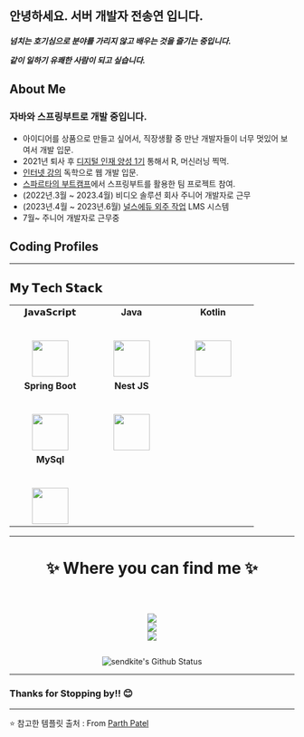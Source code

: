 ## 안녕하세요. 서버 개발자 전송연 입니다.


<h5>

  넘치는 호기심으로 분야를 가리지 않고 배우는 것을 즐기는 중입니다.
  
  같이 일하기 유쾌한 사람이 되고 싶습니다. 
  
</h5>

## About Me

### 자바와 스프링부트로 개발 중입니다. 

- 아이디어를 상품으로 만들고 싶어서, 직장생활 중 만난 개발자들이 너무 멋있어 보여서 개발 입문.
- 2021년 퇴사 후 <a href="https://newtradecampus.kita.net/page/user_job_globaldigital_courseguide_outline">디지털 인재 양성 1기</a> 통해서 R, 머신러닝 찍먹.
- <a href="https://user-images.githubusercontent.com/90877864/147853940-b05adb6e-f500-4f3d-827c-33314710c2f3.png">인터넷 강의</a> 독학으로 웹 개발 입문.
- <a href="https://spartacodingclub.kr">스파르타의 부트캠프</a>에서 스프링부트를 활용한 팀 프로젝트 참여.
- (2022년.3월 ~ 2023.4월) 비디오 솔루션 회사 주니어 개발자로 근무
- (2023년.4월 ~ 2023년.6월) <a href="https://nurseedu-frontend.vercel.app/">널스에듀 외주 작업</a> LMS 시스템
- 7월~ 주니어 개발자로 근무중 

## Coding Profiles


<hr/>

## 𝗠𝘆 𝗧𝗲𝗰h 𝗦𝘁𝗮𝗰𝗸

<table>
  <tbody>
    <tr valign="top">
      <td width="25%" align="center">
        <span>𝗝𝗮𝘃𝗮𝗦𝗰𝗿𝗶𝗽𝘁</span><br><br><br>
        <img height="64px" src="https://cdn.svgporn.com/logos/javascript.svg">
      </td>
      <td width="25%" align="center">
        <span><strong>Java</strong></span><br><br><br>
        <img height="64px" src="https://www.vectorlogo.zone/logos/java/java-ar21.svg">
      </td>
      <td width="25%" align="center">
        <span><strong>Kotlin</strong></span><br><br><br>
        <img height="64px" src="https://www.vectorlogo.zone/logos/kotlinlang/kotlinlang-ar21.svg">
      </td>
    </tr>
    <tr valign="top">
      <td width="25%" align="center">
        <span><strong>Spring Boot</strong>
        </span><br><br><br>
        <img height="64px" src="https://www.vectorlogo.zone/logos/springio/springio-icon.svg">
      </td>
      <td width="25%" align="center">
        <span><strong>Nest JS</strong>
        </span><br><br><br>
        <img height="64px" src="https://www.vectorlogo.zone/logos/nestjs/nestjs-ar21.svg">
      </td>
    </tr>
    <tr valign="top">
      <td width="25%" align="center">
        <span><strong>MySql</strong></span><br><br><br>
        <img height="64px" src="https://www.vectorlogo.zone/logos/mysql/mysql-ar21.svg">
      </td>
    </tr>
  </tbody>
</table>
<hr>

<h1 align="center">
✨ Where you can find me ✨
  
  <!-- https://img.shields.io/badge/Linkedin-Parth Patel-blue&?style=social&logo=linkedin -->

  <!-- https://img.shields.io/badge/Github-Parth%20Patel-black&?style=social&logo=Github -->

  <!-- https://img.shields.io/badge/Facebook-Parth%20Patel-darkblue&?style=social&logo=Facebook -->

  <!-- https://img.shields.io/badge/Instagram-parth.__.27-red&?style=social&logo=Instagram -->

  <!-- https://img.shields.io/badge/Twitter-Parth%20Patel-blue&?style=social&logo=Twitter -->

<p align="center">
  <br/>  
  <a href="https://github.com/sendkite">
    <img src="https://img.shields.io/badge/Github-%230A0A0A.svg?&style=flat-square&logo=Github&logoColor=white">  
  </a>
  
  <br/>
 
  <a href="https://yeoon.tistory.com">
    <img src="https://img.shields.io/badge/Blog-color">
  </a>

  <br/>
 
  <a href="https://www.instagram.com/sendkite1">
    <img src="https://img.shields.io/badge/Instagram-%23E4405F.svg?&style=flat-square&logo=instagram&logoColor=white">
  </a>
</p>
</h1>

<div align = "center">

![sendkite's Github Status](https://github-readme-stats.vercel.app/api?username=sendkite&show_icons=true&title_color=3793c4&icon_color=ffbb00&text_color=ffffff&bg_color=000000)

<hr>

</div>

<h3>Thanks for Stopping by!! 😊</h3>


---
⭐️ 참고한 템플릿 출처 : From [Parth Patel](https://github.com/parth-27) 

